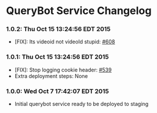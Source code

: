 # QueryBot Service Changelog

### 1.0.2: Thu Oct 15 13:24:56 EDT 2015
* [FIX]: Its videoid not videoId stupid:  [#608](https://github.com/cinema6/cwrx/issues/608)

### 1.0.1: Thu Oct 15 13:24:56 EDT 2015
* [FIX]: Stop logging cookie header: [#539](https://github.com/cinema6/cwrx/issues/539)
* Extra deployment steps: None

### 1.0.0: Wed Oct  7 17:42:07 EDT 2015
* Initial querybot service ready to be deployed to staging
